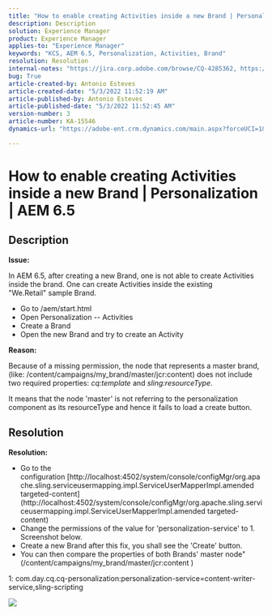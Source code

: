 ```yaml
---
title: "How to enable creating Activities inside a new Brand | Personalization | AEM 6.5"
description: Description
solution: Experience Manager
product: Experience Manager
applies-to: "Experience Manager"
keywords: "KCS, AEM 6.5, Personalization, Activities, Brand"
resolution: Resolution
internal-notes: "https://jira.corp.adobe.com/browse/CQ-4285362, https://jira.corp.adobe.com/browse/CQ-4278366, https://daycare.day.com/content/home/ubs_cq/ubs_ch/fit_internet/214314.html#post0006"
bug: True
article-created-by: Antonio Esteves
article-created-date: "5/3/2022 11:52:19 AM"
article-published-by: Antonio Esteves
article-published-date: "5/3/2022 11:52:45 AM"
version-number: 3
article-number: KA-15546
dynamics-url: "https://adobe-ent.crm.dynamics.com/main.aspx?forceUCI=1&pagetype=entityrecord&etn=knowledgearticle&id=f1cba178-d7ca-ec11-a7b5-6045bd00db33"

---
```

# How to enable creating Activities inside a new Brand | Personalization | AEM 6.5

## Description


<b>Issue:</b>

In AEM 6.5, after creating a new Brand, one is not able to create Activities inside the brand. One can create Activities inside the existing "We.Retail" sample Brand.

- Go to /aem/start.html
- Open Personalization -- Activities
- Create a Brand
- Open the new Brand and try to create an Activity




<b>Reason:</b>

Because of a missing permission, the node that represents a master brand, (like: /content/campaigns/my_brand/master/jcr:content) does not include two required properties: *cq:template* and *sling:resourceType*.

 It means that the node 'master' is not referring to the personalization component as its resourceType and hence it fails to load a create button.








## Resolution


<b>Resolution:</b>

- Go to the configuration [http://localhost:4502/system/console/configMgr/org.apache.sling.serviceusermapping.impl.ServiceUserMapperImpl.amended targeted-content](http://localhost:4502/system/console/configMgr/org.apache.sling.serviceusermapping.impl.ServiceUserMapperImpl.amended targeted-content)
- Change the permissions of the value for 'personalization-service' to 1. Screenshot below.
- Create a new Brand after this fix, you shall see the 'Create' button.
- You can then compare the properties of both Brands' master node" (/content/campaigns/my_brand/master/jcr:content )


1: com.day.cq.cq-personalization:personalization-service=content-writer-service,sling-scripting



![](https://adobe.sharepoint.com/sites/D365EntAttachments/knowledgearticle/How%20to%20enable%20creating%20Activities%20inside%20a%20new%20Brand%20-%20Personalization%20-%20AEM%206-5_19685F9AF794EA11A811000D3A303484/Activity_Brand_Create.jpg)
